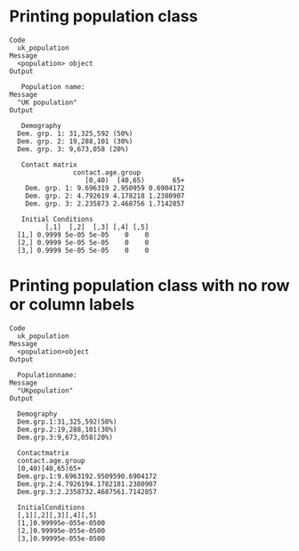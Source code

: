 # Printing population class

    Code
      uk_population
    Message
      <population> object
    Output
      
       Population name: 
    Message
      "UK population"
    Output
      
       Demography 
      Dem. grp. 1: 31,325,592 (50%)
      Dem. grp. 2: 19,288,101 (30%)
      Dem. grp. 3: 9,673,058 (20%)
      
       Contact matrix 
                    contact.age.group
                       [0,40)  [40,65)       65+
        Dem. grp. 1: 9.696319 2.950959 0.6904172
        Dem. grp. 2: 4.792619 4.178218 1.2380907
        Dem. grp. 3: 2.235873 2.468756 1.7142857
      
       Initial Conditions 
             [,1]  [,2]  [,3] [,4] [,5]
      [1,] 0.9999 5e-05 5e-05    0    0
      [2,] 0.9999 5e-05 5e-05    0    0
      [3,] 0.9999 5e-05 5e-05    0    0

# Printing population class with no row or column labels

    Code
      uk_population
    Message
      <population>object
    Output
      
      Populationname:
    Message
      "UKpopulation"
    Output
      
      Demography
      Dem.grp.1:31,325,592(50%)
      Dem.grp.2:19,288,101(30%)
      Dem.grp.3:9,673,058(20%)
      
      Contactmatrix
      contact.age.group
      [0,40)[40,65)65+
      Dem.grp.1:9.6963192.9509590.6904172
      Dem.grp.2:4.7926194.1782181.2380907
      Dem.grp.3:2.2358732.4687561.7142857
      
      InitialConditions
      [,1][,2][,3][,4][,5]
      [1,]0.99995e-055e-0500
      [2,]0.99995e-055e-0500
      [3,]0.99995e-055e-0500

